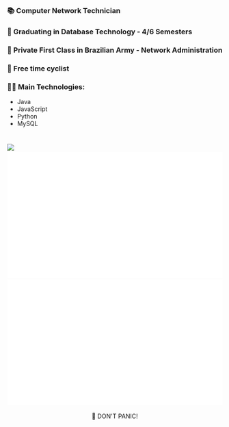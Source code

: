 ### 📚 Computer Network Technician
### 🎒 Graduating in Database Technology - 4/6 Semesters
### 👮 Private First Class in Brazilian Army - Network Administration
### 🚵 Free time cyclist
### 👨‍💻 Main Technologies:
- Java
- JavaScript
- Python
- MySQL

<h1></h1>

<a href="https://www.youracclaim.com/badges/5cb183ce-ef15-43a2-8840-1462be271d58/public_url"><img src="https://user-images.githubusercontent.com/18652465/92507357-3c4d8080-f1dd-11ea-89e3-2fe0746dd95f.png"></a> <br>
<img src="https://raw.githubusercontent.com/Senne42/readmeBonitao/87e7511f45d313d2753714dc7954df8951653bef/generated/overview.svg"> <br>
<img src="https://raw.githubusercontent.com/Senne42/readmeBonitao/87e7511f45d313d2753714dc7954df8951653bef/generated/languages.svg"> <br>


<p align="center"> 🐋 DON'T PANIC! </p>
